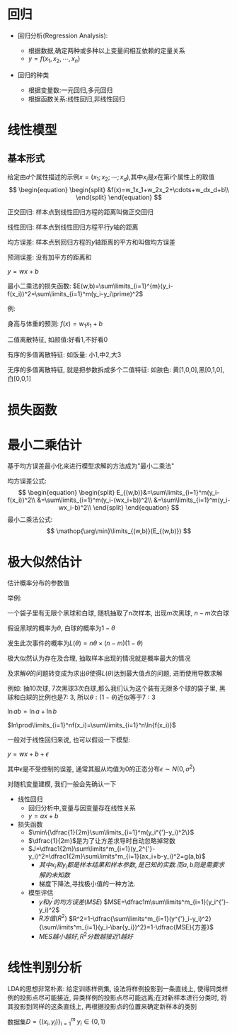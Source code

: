 # 回归

- 回归分析(Regression Analysis): 
  - 根据数据,确定两种或多种以上变量间相互依赖的定量关系
  - $y=f(x_1,x_2,\cdots,x_n)$  

- 回归的种类
  - 根据变量数:一元回归,多元回归
  - 根据函数关系:线性回归,非线性回归

# 线性模型

## 基本形式

给定由$d$个属性描述的示例$x=(x_1;x_2;\cdots;x_d)$,其中$x_i$是$x$在第$i$个属性上的取值
$$
\begin{equation}
\begin{split}
&f(x)=w_1x_1+w_2x_2+\cdots+w_dx_d+b\\
\end{split}
\end{equation}
$$


正交回归: 样本点到线性回归方程的距离叫做正交回归

线性回归: 样本点到线性回归方程平行$y$轴的距离

均方误差: 样本点到回归方程的$y$轴距离的平方和叫做均方误差

预测误差: 没有加平方的距离和

$y=wx+b$

最小二乘法的损失函数: $E(w,b)=\sum\limits_{i=1}^{m}(y_i-f(x_i))^2=\sum\limits_{i=1}^m(y_i-y_i\prime)^2$

例:

身高与体重的预测: $f(x)=w_1x_1+b$

二值离散特征, 如颜值:好看1,不好看0

有序的多值离散特征: 如饭量: 小1,中2,大3

无序的多值离散特征, 就是把参数拆成多个二值特征: 如肤色: 黄[1,0,0],黑[0,1,0],白[0,0,1]

# 损失函数

# 最小二乘估计

基于均方误差最小化来进行模型求解的方法成为"最小二乘法"

均方误差公式:
$$
\begin{equation}
\begin{split}
E_{(w,b)}&=\sum\limits_{i=1}^m(y_i-f(x_i))^2\\
         &=\sum\limits_{i=1}^m(y_i-(wx_i+b))^2\\
         &=\sum\limits_{i=1}^m(y_i-wx_i-b)^2\\
\end{split}
\end{equation}
$$
最小二乘法公式:
$$
\mathop{\arg\min}\limits_{(w,b)}(E_{(w,b)})
$$

# 极大似然估计

估计概率分布的参数值

举例:

一个袋子里有无限个黑球和白球, 随机抽取了n次样本, 出现$m$次黑球, $n-m$次白球

假设黑球的概率为$\theta$, 白球的概率为$1-\theta$

发生此次事件的概率为$L(\theta)=n\theta\times(n-m)(1-\theta)$

极大似然认为存在及合理, 抽取样本出现的情况就是概率最大的情况

及求解$\theta$的问题转变成为求出$\theta$使得$L(\theta)$达到最大值点的问题, 进而使用导数求解

例如: 抽10次球, 7次黑球3次白球,那么我们认为这个装有无限多个球的袋子里, 黑球和白球的比例也是7: 3, 所以$\theta : (1-\theta)$近似等于$7:3$



$\ln{ab}=\ln{a}+\ln{b}$

$ln\prod\limits_{i=1}^nf(x_i)=\sum\limits_{i=1}^n\ln{f(x_i)}$

一般对于线性回归来说, 也可以假设一下模型:

$y=wx+b+\epsilon$

其中$\epsilon$是不受控制的误差, 通常其服从均值为0的正态分布$\epsilon\sim N(0,\sigma^2)$



对随机变量建模, 我们一般会先确认一下

- 线性回归
  - 回归分析中,变量与因变量存在线性关系
  - $y=ax+b$ 
- 损失函数
  - $\min\{\dfrac{1}{2m}\sum\limits_{i=1}^m(y_i^{'}-y_i)^2\}$ 
  - $\dfrac{1}{2m}$是为了让方差求导时自动忽略掉常数
  - $J=\dfrac1{2m}\sum\limits^m_{i=1}(y_2^{'}-y_i)^2=\dfrac1{2m}\sum\limits^m_{i=1}(ax_i+b-y_i)^2=g(a,b)$ 
    - $其中x_i和y_i都是样本结果和样本参数,是已知的实数.而a,b则是需要求解的未知数$ 
    - 梯度下降法,寻找极小值的一种方法.
  - 模型评估
    - $y和y^{'}的均方误差(MSE)$
      $MSE=\dfrac1m\sum\limits^m_{i=1}(y_i^{'}-y_i)^2$ 
    - $R方值(R^2)$ 
      $R^2=1-\dfrac{\sum\limits^m_{i=1}(y^{'}_i-y_i)^2}{\sum\limits^m_{i=1}(y_i-\bar{y_i})^2}=1-\dfrac{MSE}{方差}$ 
    - $MES越小越好,R^2分数越接近1越好$ 

# 线性判别分析

LDA的思想非常朴素: 给定训练样例集, 设法将样例投影到一条直线上, 使得同类样例的投影点尽可能接近, 异类样例的投影点尽可能远离;在对新样本进行分类时, 将其投影到同样的这条直线上, 再根据投影点的位置来确定新样本的类别

数据集$D=\{(x_i,y_i)\}^m_{i=1}\;y_i\in\{0,1\}$